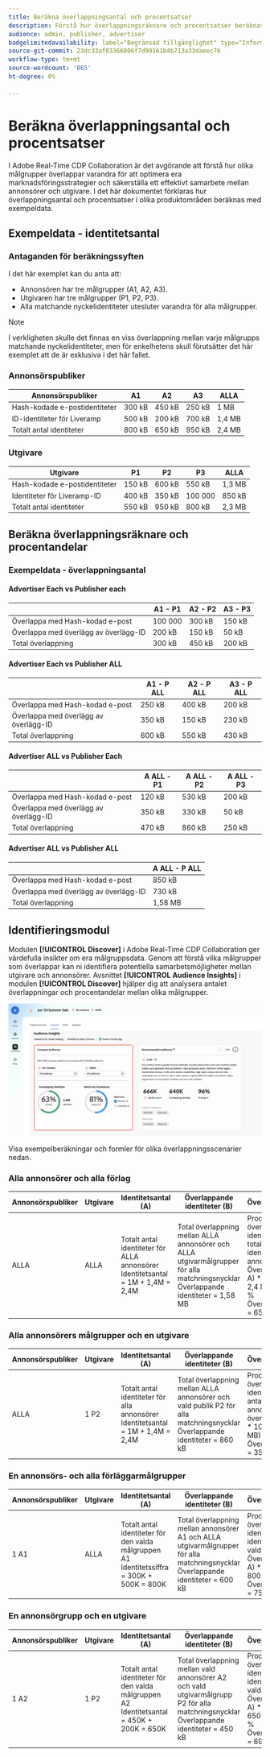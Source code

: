 ```yaml
---
title: Beräkna överlappningsantal och procentsatser
description: Förstå hur överlappningsräknare och procentsatser beräknas i olika delar av Adobe Real-Time CDP Collaboration
audience: admin, publisher, advertiser
badgelimitedavailability: label="Begränsad tillgänglighet" type="Informative" url="https://helpx.adobe.com/legal/product-descriptions/real-time-customer-data-platform-collaboration.html newtab=true"
source-git-commit: 23dc33af83366806f7d99161b4b713a33daeec76
workflow-type: tm+mt
source-wordcount: '865'
ht-degree: 0%

---
```



# Beräkna överlappningsantal och procentsatser

I Adobe Real-Time CDP Collaboration är det avgörande att förstå hur olika målgrupper överlappar varandra för att optimera era marknadsföringsstrategier och säkerställa ett effektivt samarbete mellan annonsörer och utgivare. I det här dokumentet förklaras hur överlappningsantal och procentsatser i olika produktområden beräknas med exempeldata.

## Exempeldata - identitetsantal

### Antaganden för beräkningssyften

I det här exemplet kan du anta att:

* Annonsören har tre målgrupper (A1, A2, A3).
* Utgivaren har tre målgrupper (P1, P2, P3).
* Alla matchande nyckelidentiteter utesluter varandra för alla målgrupper.

>[!NOTE]
>
>I verkligheten skulle det finnas en viss överlappning mellan varje målgrupps matchande nyckelidentiteter, men för enkelhetens skull förutsätter det här exemplet att de är exklusiva i det här fallet.

### Annonsörspubliker

| Annonsörspubliker | A1 | A2 | A3 | ALLA |
|----------------------|------|------|------|------|
| Hash-kodade e-postidentiteter | 300 kB | 450 kB | 250 kB | 1 MB |
| ID-identiteter för Liveramp | 500 kB | 200 kB | 700 kB | 1,4 MB |
| Totalt antal identiteter | 800 kB | 650 kB | 950 kB | 2,4 MB |

### Utgivare

| Utgivare | P1 | P2 | P3 | ALLA |
|---------------------|------|------|------|------|
| Hash-kodade e-postidentiteter | 150 kB | 600 kB | 550 kB | 1,3 MB |
| Identiteter för Liveramp-ID | 400 kB | 350 kB | 100 000 | 850 kB |
| Totalt antal identiteter | 550 kB | 950 kB | 800 kB | 2,3 MB |

## Beräkna överlappningsräknare och procentandelar

### Exempeldata - överlappningsantal

#### Advertiser Each vs Publisher each

|                     | A1 - P1 | A2 - P2 | A3 - P3 |
|---------------------|---------|---------|---------|
| Överlappa med Hash-kodad e-post | 100 000 | 300 kB | 150 kB |
| Överlappa med överlägg av överlägg-ID | 200 kB | 150 kB | 50 kB |
| Total överlappning | 300 kB | 450 kB | 200 kB |

#### Advertiser Each vs Publisher ALL

|                     | A1 - P ALL | A2 - P ALL | A3 - P ALL |
|---------------------|------------|------------|------------|
| Överlappa med Hash-kodad e-post | 250 kB | 400 kB | 200 kB |
| Överlappa med överlägg av överlägg-ID | 350 kB | 150 kB | 230 kB |
| Total överlappning | 600 kB | 550 kB | 430 kB |

#### Advertiser ALL vs Publisher Each

|                     | A ALL - P1 | A ALL - P2 | A ALL - P3 |
|---------------------|------------|------------|------------|
| Överlappa med Hash-kodad e-post | 120 kB | 530 kB | 200 kB |
| Överlappa med överlägg av överlägg-ID | 350 kB | 330 kB | 50 kB |
| Total överlappning | 470 kB | 860 kB | 250 kB |

#### Advertiser ALL vs Publisher ALL

|                     | A ALL - P ALL |
|---------------------|---------------|
| Överlappa med Hash-kodad e-post | 850 kB |
| Överlappa med överlägg av överlägg-ID | 730 kB |
| Total överlappning | 1,58 MB |

## Identifieringsmodul

Modulen **[!UICONTROL Discover]** i Adobe Real-Time CDP Collaboration ger värdefulla insikter om era målgruppsdata. Genom att förstå vilka målgrupper som överlappar kan ni identifiera potentiella samarbetsmöjligheter mellan utgivare och annonsörer. Avsnittet **[!UICONTROL Audience Insights]** i modulen **[!UICONTROL Discover]** hjälper dig att analysera antalet överlappningar och procentandelar mellan olika målgrupper.

![Identifieringsmodulen för arbetsflödet.](/help/assets/reference/overlap-calculations/discover-module-overlap-calculations.png)

Visa exempelberäkningar och formler för olika överlappningsscenarier nedan.

### Alla annonsörer och alla förlag

| Annonsörspubliker | Utgivare | Identitetsantal (A) | Överlappande identiteter (B) | Överlappningsprocent | Matcha nyckeluppdelning | Matcha nyckelfördelning % |
|----------------------|---------------------|--------------------|----------------------------|-----------------|---------------------|-----------------------|
| ALLA | ALLA | Totalt antal identiteter för ALLA annonsörer <br> Identitetsantal = 1M + 1,4M = 2,4M | Total överlappning mellan ALLA annonsörer och ALLA utgivarmålgrupper för alla matchningsnycklar <br> Överlappande identiteter = 1,58 MB | Procent av överlappande identiteter över det totala antalet identiteter för alla annonsörer <br> Överlappning % = (B / A) * 100 = (1,58 MB / 2,4 MB) * 100 = 65,83 % <br> Överlappningsprocent = 65,83 % | Överlappande identiteter per matchningsnyckel <br> Överlappa med Hashed-e-post = 850K <br> Överlappa med Liveramp-ID = 730K | Procent av matchningsnyckelöverlappning över totalt antal överlappande identiteter <br> Matcha nyckel % för hashad e-post = (850 kB / 1,58 MB) * 100 = 53,8 % <br> för Liveramp ID = (730 kB / 1,58 MB) * 100 = 46,2 % |

### Alla annonsörers målgrupper och en utgivare

| Annonsörspubliker | Utgivare | Identitetsantal (A) | Överlappande identiteter (B) | Överlappningsprocent | Matcha nyckeluppdelning | Matcha nyckelfördelning % |
|----------------------|---------------------|--------------------|----------------------------|-----------------|---------------------|-----------------------|
| ALLA | 1 P2 | Totalt antal identiteter för alla annonsörer <br> Identitetsantal = 1M + 1,4M = 2,4M | Total överlappning mellan ALLA annonsörer och vald publik P2 för alla matchningsnycklar <br> Överlappande identiteter = 860 kB | Procent av överlappande identiteter över totalt antal identiteter för alla annonsörer <br> överlappar % = (B / A) * 100 = (860 kB / 2,4 MB) * 100 = 35,83 % <br> Överlappningsprocent = 35,83 % | Överlappande identiteter per matchningsnyckel <br> Överlappa med Hashed-e-post = 530K <br> Överlappa med Liveramp-ID = 330K | Procent av matchningsnyckelöverlappning över totalt antal överlappande identiteter <br> Matcha nyckel % för hashad e-post = (530 kB / 860 kB) * 100 = 61,62 % <br> för Liveramp-ID = (330 kB / 860 k) * 100 = 38 % |

### En annonsörs- och alla förläggarmålgrupper

| Annonsörspubliker | Utgivare | Identitetsantal (A) | Överlappande identiteter (B) | Överlappningsprocent | Matcha nyckeluppdelning | Matcha nyckelfördelning % |
|----------------------|---------------------|--------------------|----------------------------|-----------------|---------------------|-----------------------|
| 1 A1 | ALLA | Totalt antal identiteter för den valda målgruppen A1 <br> Identitetssiffra = 300K + 500K = 800K | Total överlappning mellan annonsörer A1 och ALLA utgivarmålgrupper för alla matchningsnycklar <br> Överlappande identiteter = 600 kB | Procent av överlappande identiteter jämfört med identitetsantal för den valda målgruppen (A1) <br> Överlappning % = (B / A) * 100 = (600 kB / 800 kB) * 100 = 75 % <br> Överlappningsprocent = 75 % | Överlappande identiteter per matchningsnyckel <br> Överlappa med Hashed-e-post = 250 kB <br> Överlappa med Liveramp-ID = 350 kB | Procent av matchningsnyckelöverlappning över totalt antal överlappande identiteter <br> Matcha nyckel % för hashad e-post = (250 kB/600 kB) * 100 = 41,67 % <br> för Liveramp-ID = (350 kB/600 kB) * 100 = 5,33 % |

### En annonsörgrupp och en utgivare

| Annonsörspubliker | Utgivare | Identitetsantal (A) | Överlappande identiteter (B) | Överlappningsprocent | Matcha nyckeluppdelning | Matcha nyckelfördelning % |
|----------------------|---------------------|--------------------|----------------------------|-----------------|---------------------|-----------------------|
| 1 A2 | 1 P2 | Totalt antal identiteter för den valda målgruppen A2 <br> Identitetsantal = 450K + 200K = 650K | Total överlappning mellan vald annonsörer A2 och vald utgivarmålgrupp P2 för alla matchningsnycklar <br> Överlappande identiteter = 450 kB | Procent av överlappande identiteter över identitetsantal för min valda målgrupp (A2) <br> Överlappning % = (B / A) * 100 = (450 kB / 650 kB) * 100 = 69,23 % <br> Överlappningsprocent = 69,23 % | Överlappande identiteter per matchningsnyckel <br> Överlappa med Hashed-e-post = 300K <br> Överlappa med Liveramp-ID = 150K | Procent av matchningsnyckelöverlappning över totalt antal överlappande identiteter <br> Matcha nyckel % för hashad e-post = (300 kB / 450 kB) * 100 = 66,67 % <br> för Liveramp-ID = (150 kB / 450 kB) * 100 = 3,3 % |
